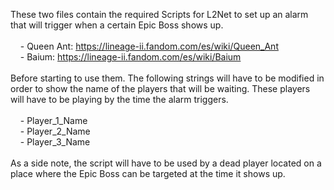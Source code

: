 These two files contain the required Scripts for L2Net to set up an alarm that will trigger when a certain Epic Boss shows up.
<br /><br />
&nbsp;&nbsp;&nbsp;&nbsp;- Queen Ant: https://lineage-ii.fandom.com/es/wiki/Queen_Ant
<br />&nbsp;&nbsp;&nbsp;&nbsp;- Baium: https://lineage-ii.fandom.com/es/wiki/Baium
<br /><br />
Before starting to use them. The following strings will have to be modified in order to show the name of the players that will be waiting. These players will have to be playing by the time the alarm triggers.
<br /><br />
&nbsp;&nbsp;&nbsp;&nbsp;- Player_1_Name<br />
&nbsp;&nbsp;&nbsp;&nbsp;- Player_2_Name<br />
&nbsp;&nbsp;&nbsp;&nbsp;- Player_3_Name
<br /><br />
As a side note, the script will have to be used by a dead player located on a place where the Epic Boss can be targeted at the time it shows up.
